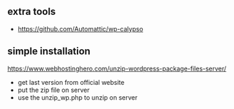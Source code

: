 <h2>extra tools</h2>
<ul>
<li><a href="https://github.com/Automattic/wp-calypso">https://github.com/Automattic/wp-calypso</a></li>
</ul>
<h2>simple installation</h2>
<p><a href="https://www.webhostinghero.com/unzip-wordpress-package-files-server/">https://www.webhostinghero.com/unzip-wordpress-package-files-server/</a></p>
<ul>
<li>get last version from official website</li>
<li>put the zip file on server</li>
<li>use the unzip_wp.php to unzip on server</li>
</ul>
